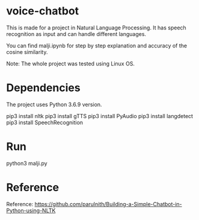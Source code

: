 # voice-chatbot
This is made for a project in Natural Language Processing. It has speech recognition as input and can handle different languages.

You can find malji.ipynb for step by step explanation and accuracy of the cosine similarity.

Note: The whole project was tested using Linux OS. 

# Dependencies
The project uses Python 3.6.9 version.

pip3 install nltk
pip3 install gTTS
pip3 install PyAudio
pip3 install langdetect
pip3 install SpeechRecognition

# Run
python3 malji.py

# Reference
Reference: https://github.com/parulnith/Building-a-Simple-Chatbot-in-Python-using-NLTK
